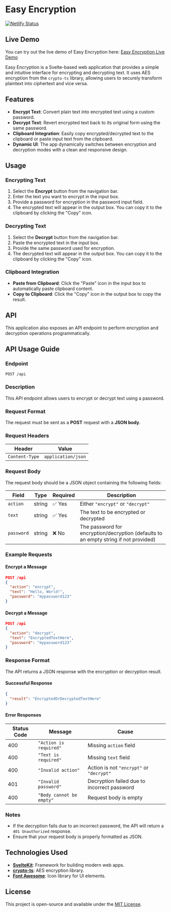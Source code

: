 # Easy Encryption

[![Netlify Status](https://api.netlify.com/api/v1/badges/6b6b9ecd-446c-4f77-abf6-c45a20a5da63/deploy-status)](https://app.netlify.com/sites/easyencryption/deploys)

## Live Demo

You can try out the live demo of Easy Encryption here: [Easy Encryption Live Demo](https://easyencryption.netlify.app/)

Easy Encryption is a Svelte-based web application that provides a simple and intuitive interface for encrypting and decrypting text. It uses AES encryption from the `crypto-ts` library, allowing users to securely transform plaintext into ciphertext and vice versa.

## Features

- **Encrypt Text**: Convert plain text into encrypted text using a custom password.
- **Decrypt Text**: Revert encrypted text back to its original form using the same password.
- **Clipboard Integration**: Easily copy encrypted/decrypted text to the clipboard or paste input text from the clipboard.
- **Dynamic UI**: The app dynamically switches between encryption and decryption modes with a clean and responsive design.

## Usage

### Encrypting Text

1. Select the **Encrypt** button from the navigation bar.
2. Enter the text you want to encrypt in the input box.
3. Provide a password for encryption in the password input field.
4. The encrypted text will appear in the output box. You can copy it to the clipboard by clicking the "Copy" icon.

### Decrypting Text

1. Select the **Decrypt** button from the navigation bar.
2. Paste the encrypted text in the input box.
3. Provide the same password used for encryption.
4. The decrypted text will appear in the output box. You can copy it to the clipboard by clicking the "Copy" icon.

### Clipboard Integration

- **Paste from Clipboard**: Click the "Paste" icon in the input box to automatically paste clipboard content.
- **Copy to Clipboard**: Click the "Copy" icon in the output box to copy the result.

## API

This application also exposes an API endpoint to perform encryption and decryption operations programmatically.

## API Usage Guide

### **Endpoint**

`POST /api`

### **Description**

This API endpoint allows users to encrypt or decrypt text using a password.

### **Request Format**

The request must be sent as a **POST** request with a **JSON body**.

### **Request Headers**

| Header         | Value              |
| -------------- | ------------------ |
| `Content-Type` | `application/json` |

### **Request Body**

The request body should be a JSON object containing the following fields:

| Field      | Type   | Required | Description                                                                          |
| ---------- | ------ | -------- | ------------------------------------------------------------------------------------ |
| `action`   | string | ✅ Yes   | Either `"encrypt"` or `"decrypt"`                                                    |
| `text`     | string | ✅ Yes   | The text to be encrypted or decrypted                                                |
| `password` | string | ❌ No    | The password for encryption/decryption (defaults to an empty string if not provided) |

### **Example Requests**

#### **Encrypt a Message**

```json
POST /api
{
  "action": "encrypt",
  "text": "Hello, World!",
  "password": "mypassword123"
}
```

#### **Decrypt a Message**

```json
POST /api
{
  "action": "decrypt",
  "text": "EncryptedTextHere",
  "password": "mypassword123"
}
```

### **Response Format**

The API returns a JSON response with the encryption or decryption result.

#### **Successful Response**

```json
{
  "result": "EncryptedOrDecryptedTextHere"
}
```

#### **Error Responses**

| Status Code | Message                  | Cause                                       |
| ----------- | ------------------------ | ------------------------------------------- |
| 400         | `"Action is required"`   | Missing `action` field                      |
| 400         | `"Text is required"`     | Missing `text` field                        |
| 400         | `"Invalid action"`       | Action is not `"encrypt"` or `"decrypt"`    |
| 401         | `"Invalid password"`     | Decryption failed due to incorrect password |
| 400         | `"Body cannot be empty"` | Request body is empty                       |

### **Notes**

- If the decryption fails due to an incorrect password, the API will return a `401 Unauthorized` response.
- Ensure that your request body is properly formatted as JSON.

## Technologies Used

- **[SvelteKit](https://kit.svelte.dev/)**: Framework for building modern web apps.
- **[crypto-ts](https://www.npmjs.com/package/crypto-ts)**: AES encryption library.
- **[Font Awesome](https://fontawesome.com/)**: Icon library for UI elements.

## License

This project is open-source and available under the [MIT License](LICENSE).
